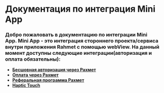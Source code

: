 # Документация по интеграция Mini App 

### Добро пожаловать в документацию по интеграции Mini App. Mini App - это интеграция стороннего проекта/сервиса внутри приложения Rahmet с помощью webView. На данный момент доступны следующие интеграции(авторизация и оплата обязательны): 

- [**Бесшовная авторизация через Рахмет**](https://github.com/ulan61/docs/blob/master/docs/mini%20app%20auth.md)
- [**Оплата через Рахмет**](https://github.com/ulan61/docs/blob/master/docs/mini%20app%20pay.md)
- [**Реферальная программа Рахмет**](https://github.com/ulan61/docs/blob/master/docs/mini%20app%20referral%20program.md)
- [**Haptic Touch**](https://github.com/ulan61/docs/blob/master/docs/mini%20app%20haptic.md)
